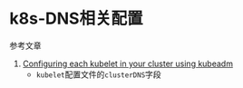 # k8s-DNS相关配置

参考文章

1. [Configuring each kubelet in your cluster using kubeadm](https://kubernetes.io/docs/setup/production-environment/tools/kubeadm/kubelet-integration/)
    - `kubelet`配置文件的`clusterDNS`字段
